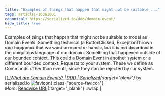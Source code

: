 ```yaml
---
title: "Examples of things that happen that might not be suitable ..."
tags: articles-10361001
canonical: https://serialized.io/ddd/domain-event/
hide_title: true
---
```


Examples of things that happen that might not be suitable to model as Domain Events:  Something technical (a ButtonClicked, ExceptionThrown etc) happened that we want to record or handle, but it is not described in the ubiquitous language of our domain. Something that happened outside of our bounded context. This could a Domain Event in another system or a different bounded context. Requests to your system. These we define as Commands rather than events, since they can be rejected by our system.


[[<cite>_[What are Domain Events? | DDD | Serialized](https://serialized.io/ddd/domain-event/){:target="_blank"}_</cite> by serialized.io ![favicon](https://s2.googleusercontent.com/s2/favicons?domain=serialized.io){:class="source-favicon"}<br>
_More_: [Readwise URL](https://readwise.io/open/211653546){:target="_blank"}
::wrap]]